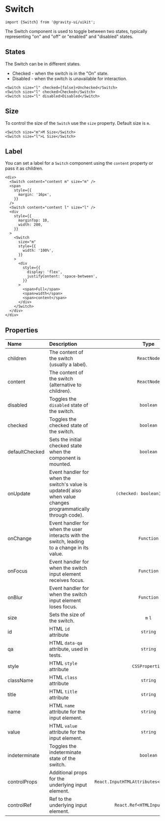 <!--GITHUB_BLOCK-->

# Switch

<!--/GITHUB_BLOCK-->

```tsx
import {Switch} from '@gravity-ui/uikit';
```

The Switch component is used to toggle between two states, typically representing "on" and "off" or "enabled" and "disabled" states.

## States

The Switch can be in different states.

- Checked - when the switch is in the "On" state.
- Disabled - when the switch is unavailable for interaction.

<!--LANDING_BLOCK

<ExampleBlock
    code={`
<Switch size="l" checked={false}>Unchecked</Switch>
<Switch size="l" checked>Checked</Switch>
<Switch size="l" disabled>Disabled</Switch>
`}
>
    <UIKit.Switch size="l" checked={false}>Unchecked</UIKit.Switch>
    <UIKit.Switch size="l" checked>Checked</UIKit.Switch>
    <UIKit.Switch size="l" disabled>Disabled</UIKit.Switch>
</ExampleBlock>

LANDING_BLOCK-->

<!--GITHUB_BLOCK-->

```tsx
<Switch size="l" checked={false}>Unchecked</Switch>
<Switch size="l" checked>Checked</Switch>
<Switch size="l" disabled>Disabled</Switch>
```

<!--/GITHUB_BLOCK-->

## Size

To control the size of the `Switch` use the `size` property. Default size is `m`.

<!--LANDING_BLOCK

<ExampleBlock
    code={`
<Switch size="m">M Size</Switch>
<Switch size="l">L Size</Switch>
`}
>
    <UIKit.Switch size="m">M Size</UIKit.Switch>
    <UIKit.Switch size="l">L Size</UIKit.Switch>
</ExampleBlock>

LANDING_BLOCK-->

<!--GITHUB_BLOCK-->

```tsx
<Switch size="m">M Size</Switch>
<Switch size="l">L Size</Switch>
```

<!--/GITHUB_BLOCK-->

## Label

You can set a label for a `Switch` component using the `content` property or pass it as children.

<!--LANDING_BLOCK

<ExampleBlock
    code={`
<div>
  <Switch
    content="content m"
    size="m"
  />
  <span
    style={{
      margin: '16px'
    }}
   />
  <Switch
    content="content l"
    size="l"
  />
  <div
    style={{
      marginTop: 10,
      width: 200
    }}
  >
    <Switch
      size="m"
      style={{
        width: '100%'
      }}
    >
      <div
        style={{
          display: 'flex',
          justifyContent: 'space-between'
        }}
      >
        <span>
          Full
        </span>
        <span>
          width
        </span>
        <span>
          content
        </span>
      </div>
    </Switch>
  </div>
</div>
`}
>
<div>
  <UIKit.Switch
    content="content m"
    size="m"
  />
  <span
    style={{
      margin: '16px'
    }}
   />
  <UIKit.Switch
    content="content l"
    size="l"
  />
  <div
    style={{
      marginTop: 10,
      width: 200
    }}
  >
    <UIKit.Switch
      size="m"
      style={{
        width: '100%'
      }}
    >
      <div
        style={{
          display: 'flex',
          justifyContent: 'space-between'
        }}
      >
        <span>
          Full
        </span>
        <span>
          width
        </span>
        <span>
          content
        </span>
      </div>
    </UIKit.Switch>
  </div>
</div>
</ExampleBlock>

LANDING_BLOCK-->

<!--GITHUB_BLOCK-->

```tsx
<div>
  <Switch content="content m" size="m" />
  <span
    style={{
      margin: '16px',
    }}
  />
  <Switch content="content l" size="l" />
  <div
    style={{
      marginTop: 10,
      width: 200,
    }}
  >
    <Switch
      size="m"
      style={{
        width: '100%',
      }}
    >
      <div
        style={{
          display: 'flex',
          justifyContent: 'space-between',
        }}
      >
        <span>Full</span>
        <span>width</span>
        <span>content</span>
      </div>
    </Switch>
  </div>
</div>
```

<!--/GITHUB_BLOCK-->

## Properties

| Name           | Description                                                                                                   |                     Type                      | Default |
| :------------- | :------------------------------------------------------------------------------------------------------------ | :-------------------------------------------: | :-----: |
| children       | The content of the switch (usually a label).                                                                  |                  `ReactNode`                  |         |
| content        | The content of the switch (alternative to children).                                                          |                  `ReactNode`                  |         |
| disabled       | Toggles the `disabled` state of the switch.                                                                   |                   `boolean`                   | `false` |
| checked        | Toggles the checked state of the switch.                                                                      |                   `boolean`                   | `false` |
| defaultChecked | Sets the initial checked state when the component is mounted.                                                 |                   `boolean`                   | `false` |
| onUpdate       | Event handler for when the switch's value is updated( also when value changes programmatically through code). |         `(checked: boolean) => void`          |         |
| onChange       | Event handler for when the user interacts with the switch, leading to a change in its value.                  |                  `Function`                   |         |
| onFocus        | Event handler for when the switch input element receives focus.                                               |                  `Function`                   |         |
| onBlur         | Event handler for when the switch input element loses focus.                                                  |                  `Function`                   |         |
| size           | Sets the size of the switch.                                                                                  |                    `m` `l`                    |   `m`   |
| id             | HTML `id` attribute                                                                                           |                   `string`                    |         |
| qa             | HTML `data-qa` attribute, used in tests.                                                                      |                   `string`                    |         |
| style          | HTML `style` attribute                                                                                        |                `CSSProperties`                |         |
| className      | HTML `class` attribute                                                                                        |                   `string`                    |         |
| title          | HTML `title` attribute                                                                                        |                   `string`                    |         |
| name           | HTML `name` attribute for the input element.                                                                  |                   `string`                    |         |
| value          | HTML `value` attribute for the input element.                                                                 |                   `string`                    |         |
| indeterminate  | Toggles the indeterminate state of the switch.                                                                |                   `boolean`                   | `false` |
| controlProps   | Additional props for the underlying input element.                                                            | `React.InputHTMLAttributes<HTMLInputElement>` |         |
| controlRef     | Ref to the underlying input element.                                                                          |         `React.Ref<HTMLInputElement>`         |         |
